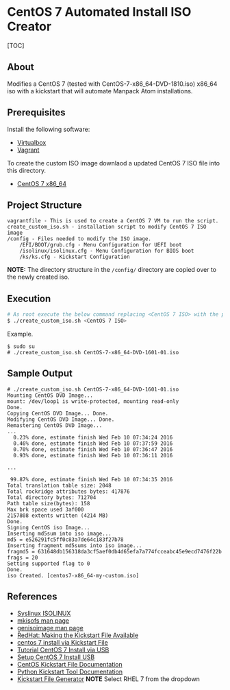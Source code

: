 # CentOS 7 Automated Install ISO Creator

[TOC]

## About

Modifies a CentOS 7 (tested with CentOS-7-x86_64-DVD-1810.iso)
x86_64 iso with a kickstart that will automate Manpack Atom installations.

## Prerequisites

Install the following software:

- [Virtualbox](https://www.virtualbox.org/wiki/Downloads)
- [Vagrant](https://developer.hashicorp.com/vagrant/docs/installation)

To create the custom ISO image downlaod a updated CentOS 7 ISO file into this directory.

- [CentOS 7 x86_64](http://isoredirect.centos.org/centos/7/isos/x86_64/)

## Project Structure

```text
vagrantfile - This is used to create a CentOS 7 VM to run the script.
create_custom_iso.sh - installation script to modify CentOS 7 ISO image
/config - Files needed to modify the ISO image.
	/EFI/BOOT/grub.cfg - Menu Configuration for UEFI boot
	/isolinux/isolinux.cfg - Menu Configuration for BIOS boot
	/ks/ks.cfg - Kickstart Configuration
```

**NOTE:** The directory structure in the `/config/` directory are copied over to the newly created iso.

## Execution

```bash
# As root execute the below command replacing <CentOS 7 ISO> with the path to your CentOS 7 ISO file.
$ ./create_custom_iso.sh <CentOS 7 ISO> 
```

Example.

```terminal
$ sudo su
# ./create_custom_iso.sh CentOS-7-x86_64-DVD-1601-01.iso 
```

## Sample Output

```terminal
# ./create_custom_iso.sh CentOS-7-x86_64-DVD-1601-01.iso 
Mounting CentOS DVD Image...
mount: /dev/loop1 is write-protected, mounting read-only
Done.
Copying CentOS DVD Image... Done.
Modifying CentOS DVD Image... Done.
Remastering CentOS DVD Image...
...
  0.23% done, estimate finish Wed Feb 10 07:34:24 2016
  0.46% done, estimate finish Wed Feb 10 07:37:59 2016
  0.70% done, estimate finish Wed Feb 10 07:36:47 2016
  0.93% done, estimate finish Wed Feb 10 07:36:11 2016

...

 99.87% done, estimate finish Wed Feb 10 07:34:35 2016
Total translation table size: 2048
Total rockridge attributes bytes: 417876
Total directory bytes: 712704
Path table size(bytes): 158
Max brk space used 3af000
2157808 extents written (4214 MB)
Done.
Signing CentOS iso Image...
Inserting md5sum into iso image...
md5 = e526291fc5ff0c83a7de64c183f27b78
Inserting fragment md5sums into iso image...
fragmd5 = 631648db156318da3cf5aef0db4d65efa7a774fcceabc45e9ecd7476f22b
frags = 20
Setting supported flag to 0
Done.
iso Created. [centos7-x86_64-my-custom.iso]
```

## References

- [Syslinux ISOLINUX](https://wiki.syslinux.org/wiki/index.php?title=ISOLINUX)
- [mkisofs man page](https://linux.die.net/man/8/mkisofs)
- [genisoimage man page](https://linux.die.net/man/1/genisoimage)
- [RedHat: Making the Kickstart File Available](https://access.redhat.com/documentation/en-us/red_hat_enterprise_linux/6/html/installation_guide/s1-kickstart2-putkickstarthere)
- [centos 7 install via Kickstart File](https://www.smorgasbork.com/2014/07/16/building-a-custom-centos-7-kickstart-disc-part-1/)
- [Tutorial CentOS 7 Install via USB](https://softpanorama.org/Commercial_linuxes/RHEL/Installation/Kickstart/modifing_iso_image_to_include_kickstart_file.shtml#Extracting_the_source)
- [Setup CentOS 7 Install USB](https://gist.github.com/abrahamrhoffman/6dae37d7bb533ae50ccb)
- [CentOS Kickstart File Documentation](https://docs.centos.org/en-US/centos/install-guide/Kickstart2/)
- [Python Kickstart Tool Documentation](https://pykickstart.readthedocs.io/en/latest/)
- [Kickstart File Generator](https://access.redhat.com/labs/kickstartconfig/)
  **NOTE** Select RHEL 7 from the dropdown
